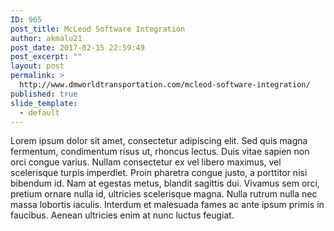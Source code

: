 ```yaml
---
ID: 965
post_title: McLeod Software Integration
author: akmalu21
post_date: 2017-02-15 22:59:49
post_excerpt: ""
layout: post
permalink: >
  http://www.dmworldtransportation.com/mcleod-software-integration/
published: true
slide_template:
  - default
---
```

Lorem ipsum dolor sit amet, consectetur adipiscing elit. Sed quis magna fermentum, condimentum risus ut, rhoncus lectus. Duis vitae sapien non orci congue varius. Nullam consectetur ex vel libero maximus, vel scelerisque turpis imperdiet. Proin pharetra congue justo, a porttitor nisi bibendum id. Nam at egestas metus, blandit sagittis dui. Vivamus sem orci, pretium ornare nulla id, ultricies scelerisque magna. Nulla rutrum nulla nec massa lobortis iaculis. Interdum et malesuada fames ac ante ipsum primis in faucibus. Aenean ultricies enim at nunc luctus feugiat.